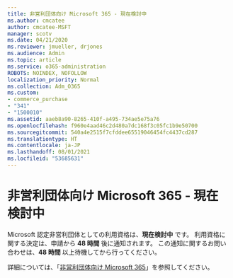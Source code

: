 ```yaml
---
title: 非営利団体向け Microsoft 365 - 現在検討中
ms.author: cmcatee
author: cmcatee-MSFT
manager: scotv
ms.date: 04/21/2020
ms.reviewer: jmueller, drjones
ms.audience: Admin
ms.topic: article
ms.service: o365-administration
ROBOTS: NOINDEX, NOFOLLOW
localization_priority: Normal
ms.collection: Adm_O365
ms.custom:
- commerce_purchase
- "341"
- "1500010"
ms.assetid: aaeb8a90-8265-410f-a495-734ae5e75a76
ms.openlocfilehash: f960e4aad46c2d480a7dc168f3c05fc1b9e50700
ms.sourcegitcommit: 540a4e2515f7cfddee65519046454fc4437cd287
ms.translationtype: HT
ms.contentlocale: ja-JP
ms.lasthandoff: 08/01/2021
ms.locfileid: "53685631"
---
```

# <a name="microsoft-365-for-nonprofits---under-review"></a>非営利団体向け Microsoft 365 - 現在検討中

Microsoft 認定非営利団体としての利用資格は、**現在検討中** です。 利用資格に関する決定は、申請から **48 時間** 後に通知されます。 この通知に関するお問い合わせは、**48 時間** 以上待機してから行ってください。 

詳細については、「[非営利団体向け Microsoft 365](https://www.microsoft.com/nonprofits/microsoft-365)」を参照してください。 
